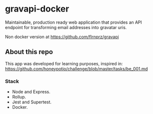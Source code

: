 # gravapi-docker

Maintainable, production ready web application that provides an API endpoint for transforming email addresses into gravatar uris.

Non docker version at <https://github.com/flrnprz/gravapi>

## About this repo

This app was developed for learning purposes, inspired in: <https://github.com/honeypotio/challenge/blob/master/tasks/be_001.md>

### Stack

* Node and Express.
* Rollup.
* Jest and Supertest.
* Docker.
